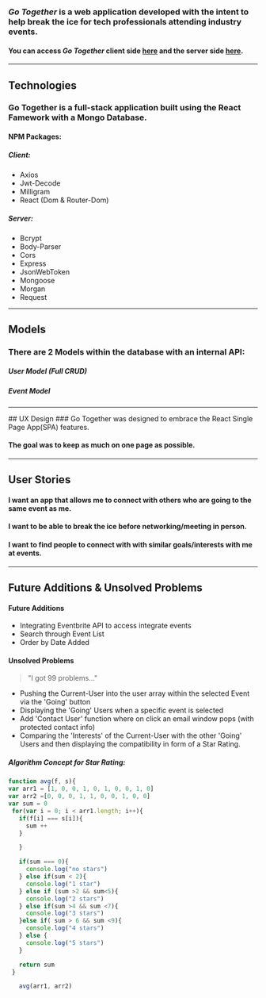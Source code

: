 

 ### *Go Together* is a web application developed with the intent to help break the ice for tech professionals attending industry events.

#### You can access *Go Together* client side [here](https://gotogether-client.herokuapp.com/) and the server side [here](https://gotogether-server.herokuapp.com/).

<hr>

## Technologies

### Go Together is a full-stack application built using the React Famework with a Mongo Database.

#### NPM Packages:

##### Client:  
*  Axios  
*  Jwt-Decode  
*  Milligram
*  React (Dom & Router-Dom)

##### Server:  

*  Bcrypt
*  Body-Parser
*  Cors
*  Express
*  JsonWebToken
*  Mongoose
*  Morgan
*  Request


<hr>

## Models

### There are 2 Models within the database with an internal API:

##### User Model (Full CRUD)
##### Event Model  



<hr>
## UX Design
### Go Together was designed to embrace the React Single Page App(SPA) features.

#### The goal was to keep as much on one page as possible.



<hr>

## User Stories

#### I want an app that allows me to connect with others who are going to the same event as me.

#### I want to be able to break the ice before networking/meeting in person.

#### I want to find people to connect with with similar goals/interests with me at events.


<hr>

## Future Additions & Unsolved Problems

#### Future Additions
* Integrating Eventbrite API to access integrate events
* Search through Event List
* Order by Date Added


#### Unsolved Problems
>"I got 99 problems..."

* Pushing the Current-User into the user array within the selected Event via the 'Going' button
* Displaying the 'Going' Users when a specific event is selected
* Add 'Contact User' function where on click an email window pops (with protected contact info)
* Comparing the 'Interests' of the Current-User with the other 'Going' Users and then displaying the compatibility in form of a Star Rating.

##### Algorithm Concept for Star Rating:
 ```javascript
function avg(f, s){
var arr1 = [1, 0, 0, 1, 0, 1, 0, 0, 1, 0]
var arr2 =[0, 0, 0, 1, 1, 0, 0, 1, 0, 0]
var sum = 0
  for(var i = 0; i < arr1.length; i++){
    if(f[i] === s[i]){
      sum ++
    }

    }

    if(sum === 0){
      console.log("no stars")
    } else if(sum < 2){
      console.log("1 star")
    } else if (sum >2 && sum<5){
      console.log("2 stars")
    } else if(sum >4 && sum <7){
      console.log("3 stars")
    }else if( sum > 6 && sum <9){
      console.log("4 stars")
    } else {
      console.log("5 stars")
    }

    return sum
  }

	avg(arr1, arr2)
